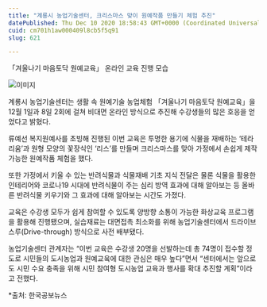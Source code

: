 ```yaml
---
title: "계룡시 농업기술센터, 크리스마스 맞이 원예작품 만들기 체험 추진"
datePublished: Thu Dec 10 2020 18:58:43 GMT+0000 (Coordinated Universal Time)
cuid: cm701h1aw000409l8cb5f5q91
slug: 621

---
```



「겨울나기 마음토닥 원예교육」 온라인 교육 진행 모습

![이미지](https://cdn.hashnode.com/res/hashnode/image/upload/v1739251559838/ea4fffce-aba8-4928-98e3-c1e4303bb52e.jpeg)

계룡시 농업기술센터는 생활 속 원예기술 농업체험 「겨울나기 마음토닥 원예교육」을 12월 1일과 8일 2회에 걸쳐 비대면 온라인 방식으로 추진해 수강생들의 많은 호응을 얻었다고 밝혔다.

류예선 복지원예사를 초빙해 진행된 이번 교육은 투명한 용기에 식물을 재배하는 ‘테라리움’과 원형 모양의 꽃장식인 ‘리스’를 만들며 크리스마스를 맞아 가정에서 손쉽게 제작 가능한 원예작품 체험을 했다.

또한 가정에서 키울 수 있는 반려식물과 식물재배 기초 지식 전달은 물론 식물을 활용한 인테리어와 코로나19 시대에 반려식물이 주는 심리 방역 효과에 대해 알아보는 등 올바른 반려식물 키우기와 그 효과에 대해 알아보는 시간도 가졌다.

교육은 수강생 모두가 쉽게 참여할 수 있도록 양방향 소통이 가능한 화상교육 프로그램을 활용해 진행됐으며, 실습재료는 대면접촉 최소화를 위해 농업기술센터에서 드라이브 스루(Drive-through) 방식으로 사전 배부됐다.

농업기술센터 관계자는 “이번 교육은 수강생 20명을 선발하는데 총 74명이 접수할 정도로 시민들의 도시농업과 원예교육에 대한 관심은 매우 높다”면서 “센터에서는 앞으로도 시민 수요 충족을 위해 시민 참여형 도시농업 교육과 행사를 확대 추진할 계획”이라고 전했다.

*출처: 한국공보뉴스